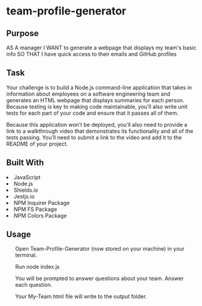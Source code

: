 # team-profile-generator

## Purpose
AS A manager
I WANT to generate a webpage that displays my team's basic info
SO THAT I have quick access to their emails and GitHub profiles

## Task
Your challenge is to build a Node.js command-line application that takes in information about employees on a software engineering team and generates an HTML webpage that displays summaries for each person. Because testing is key to making code maintainable, you’ll also write unit tests for each part of your code and ensure that it passes all of them.

Because this application won’t be deployed, you’ll also need to provide a link to a walkthrough video that demonstrates its functionality and all of the tests passing. You’ll need to submit a link to the video and add it to the README of your project.

## Built With
<li>
JavaScript
</li>
<li>
Node.js
</li> 
<li>
Shields.io
</li>   
<li>
Jestjs.io
</li>      
<li>
NPM Inquirer Package
</li>        
<li>
NPM FS Package
</li>          
<li>
NPM Colors Package
</li>

## Usage 
<ol>
Open Team-Profile-Generator (now stored on your machine) in your terminal.
</ol>
<ol>
Run node index.js
</ol>
<ol>
You will be prompted to answer questions about your team. Answer each question.
</ol>
<ol>
Your My-Team.html file will write to the output folder.
</ol>

